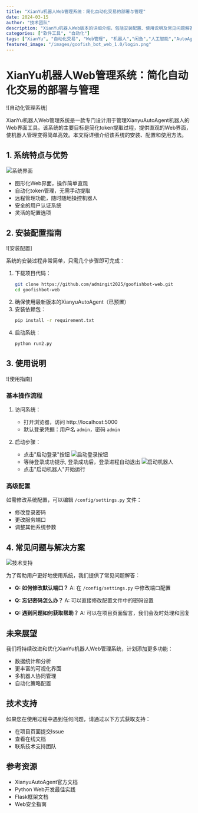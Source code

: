 ```yaml
---
title: "XianYu机器人Web管理系统：简化自动化交易的部署与管理"
date: 2024-03-15
author: "技术团队"
description: "XianYu机器人Web版本的详细介绍，包括安装配置、使用说明及常见问题解答"
categories: ["软件工具", "自动化"]
tags: ["XianYu", "自动化交易", "Web管理", "机器人","闲鱼","人工智能","AutoAgent"]
featured_image: "/images/goofish_bot_web_1.0/login.png"
---
```


# XianYu机器人Web管理系统：简化自动化交易的部署与管理

![自动化管理系统]

XianYu机器人Web管理系统是一款专门设计用于管理XianyuAutoAgent机器人的Web界面工具。该系统的主要目标是简化token提取过程，提供直观的Web界面，使机器人管理变得简单高效。本文将详细介绍该系统的安装、配置和使用方法。

## 1. 系统特点与优势

![系统界面](/images/goofish_bot_web_1.0/login.pngf)

- 图形化Web界面，操作简单直观
- 自动化token管理，无需手动提取
- 远程管理功能，随时随地操控机器人
- 安全的用户认证系统
- 灵活的配置选项

## 2. 安装配置指南

![安装配置]

系统的安装过程非常简单，只需几个步骤即可完成：

1. 下载项目代码：
   ```bash
   git clone https://github.com/admingit2025/goofishbot-web.git
   cd goofishbot-web
   ```
2. 确保使用最新版本的XianyuAutoAgent（已预置）
3. 安装依赖包：
   ```bash
   pip install -r requirement.txt
   ```
4. 启动系统：
   ```bash
   python run2.py
   ```

## 3. 使用说明

![使用指南]

### 基本操作流程

1. 访问系统：
   - 打开浏览器，访问 http://localhost:5000
   - 默认登录凭据：用户名 `admin`，密码 `admin`

2. 启动步骤：
   - 点击"启动登录"按钮 ![启动登录按钮](/images/goofish_bot_web_1.0/startxy.png)
   - 等待登录成功提示, 登录成功后，登录进程自动退出
   ![启动机器人](/images/goofish_bot_web_1.0/startbot.png)
   - 点击"启动机器人"开始运行

### 高级配置

如需修改系统配置，可以编辑 `/config/settings.py` 文件：
- 修改登录密码
- 更改服务端口
- 调整其他系统参数

## 4. 常见问题与解决方案

![技术支持]( (/images/goofish_bot_web_1.0/index.png))

为了帮助用户更好地使用系统，我们提供了常见问题解答：

- **Q: 如何修改默认端口？**
  A: 在 `/config/settings.py` 中修改端口配置

- **Q: 忘记密码怎么办？**
  A: 可以直接修改配置文件中的密码设置

- **Q: 遇到问题如何获取帮助？**
  A: 可以在项目页面留言，我们会及时处理和回复

## 未来展望

我们将持续改进和优化XianYu机器人Web管理系统，计划添加更多功能：
- 数据统计和分析
- 更丰富的可视化界面
- 多机器人协同管理
- 自动化策略配置

## 技术支持

如果您在使用过程中遇到任何问题，请通过以下方式获取支持：
- 在项目页面提交Issue
- 查看在线文档
- 联系技术支持团队

## 参考资源
- XianyuAutoAgent官方文档
- Python Web开发最佳实践
- Flask框架文档
- Web安全指南 